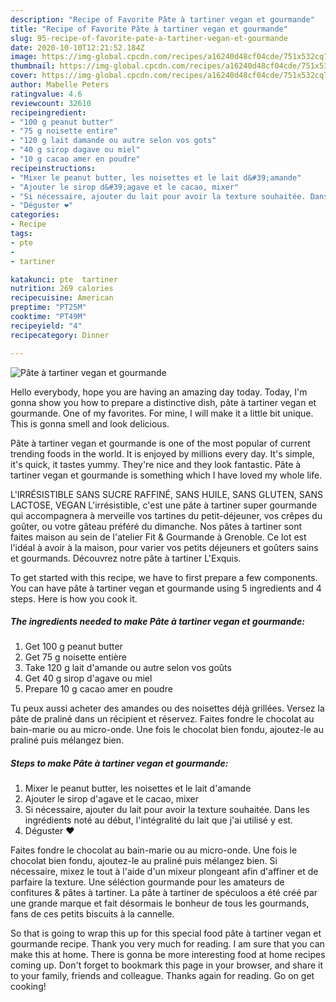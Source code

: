 ```yaml
---
description: "Recipe of Favorite Pâte à tartiner vegan et gourmande"
title: "Recipe of Favorite Pâte à tartiner vegan et gourmande"
slug: 95-recipe-of-favorite-pate-a-tartiner-vegan-et-gourmande
date: 2020-10-10T12:21:52.184Z
image: https://img-global.cpcdn.com/recipes/a16240d48cf04cde/751x532cq70/pate-a-tartiner-vegan-et-gourmande-photo-principale-de-la-recette.jpg
thumbnail: https://img-global.cpcdn.com/recipes/a16240d48cf04cde/751x532cq70/pate-a-tartiner-vegan-et-gourmande-photo-principale-de-la-recette.jpg
cover: https://img-global.cpcdn.com/recipes/a16240d48cf04cde/751x532cq70/pate-a-tartiner-vegan-et-gourmande-photo-principale-de-la-recette.jpg
author: Mabelle Peters
ratingvalue: 4.6
reviewcount: 32610
recipeingredient:
- "100 g peanut butter"
- "75 g noisette entire"
- "120 g lait damande ou autre selon vos gots"
- "40 g sirop dagave ou miel"
- "10 g cacao amer en poudre"
recipeinstructions:
- "Mixer le peanut butter, les noisettes et le lait d&#39;amande"
- "Ajouter le sirop d&#39;agave et le cacao, mixer"
- "Si nécessaire, ajouter du lait pour avoir la texture souhaitée. Dans les ingrédients noté au début, l&#39;intégralité du lait que j&#39;ai utilisé y est."
- "Déguster ❤️"
categories:
- Recipe
tags:
- pte
- 
- tartiner

katakunci: pte  tartiner 
nutrition: 269 calories
recipecuisine: American
preptime: "PT25M"
cooktime: "PT49M"
recipeyield: "4"
recipecategory: Dinner

---
```



![Pâte à tartiner vegan et gourmande](https://img-global.cpcdn.com/recipes/a16240d48cf04cde/751x532cq70/pate-a-tartiner-vegan-et-gourmande-photo-principale-de-la-recette.jpg)

Hello everybody, hope you are having an amazing day today. Today, I'm gonna show you how to prepare a distinctive dish, pâte à tartiner vegan et gourmande. One of my favorites. For mine, I will make it a little bit unique. This is gonna smell and look delicious.

Pâte à tartiner vegan et gourmande is one of the most popular of current trending foods in the world. It is enjoyed by millions every day. It's simple, it's quick, it tastes yummy. They're nice and they look fantastic. Pâte à tartiner vegan et gourmande is something which I have loved my whole life.

L&#39;IRRÉSISTIBLE SANS SUCRE RAFFINÉ, SANS HUILE, SANS GLUTEN, SANS LACTOSE, VEGAN L&#39;irrésistible, c&#39;est une pâte à tartiner super gourmande qui accompagnera à merveille vos tartines du petit-déjeuner, vos crêpes du goûter, ou votre gâteau préféré du dimanche. Nos pâtes à tartiner sont faites maison au sein de l&#39;atelier Fit &amp; Gourmande à Grenoble. Ce lot est l&#39;idéal à avoir à la maison, pour varier vos petits déjeuners et goûters sains et gourmands. Découvrez notre pâte à tartiner L&#39;Exquis.


To get started with this recipe, we have to first prepare a few components. You can have pâte à tartiner vegan et gourmande using 5 ingredients and 4 steps. Here is how you cook it.

<!--inarticleads1-->

##### The ingredients needed to make Pâte à tartiner vegan et gourmande:

1. Get 100 g peanut butter
1. Get 75 g noisette entière
1. Take 120 g lait d&#39;amande ou autre selon vos goûts
1. Get 40 g sirop d&#39;agave ou miel
1. Prepare 10 g cacao amer en poudre


Tu peux aussi acheter des amandes ou des noisettes déjà grillées. Versez la pâte de praliné dans un récipient et réservez. Faites fondre le chocolat au bain-marie ou au micro-onde. Une fois le chocolat bien fondu, ajoutez-le au praliné puis mélangez bien. 

<!--inarticleads2-->

##### Steps to make Pâte à tartiner vegan et gourmande:

1. Mixer le peanut butter, les noisettes et le lait d&#39;amande
1. Ajouter le sirop d&#39;agave et le cacao, mixer
1. Si nécessaire, ajouter du lait pour avoir la texture souhaitée. Dans les ingrédients noté au début, l&#39;intégralité du lait que j&#39;ai utilisé y est.
1. Déguster ❤️


Faites fondre le chocolat au bain-marie ou au micro-onde. Une fois le chocolat bien fondu, ajoutez-le au praliné puis mélangez bien. Si nécessaire, mixez le tout à l&#39;aide d&#39;un mixeur plongeant afin d&#39;affiner et de parfaire la texture. Une séléction gourmande pour les amateurs de confitures &amp; pâtes à tartiner. La pâte à tartiner de spéculoos a été créé par une grande marque et fait désormais le bonheur de tous les gourmands, fans de ces petits biscuits à la cannelle. 

So that is going to wrap this up for this special food pâte à tartiner vegan et gourmande recipe. Thank you very much for reading. I am sure that you can make this at home. There is gonna be more interesting food at home recipes coming up. Don't forget to bookmark this page in your browser, and share it to your family, friends and colleague. Thanks again for reading. Go on get cooking!
